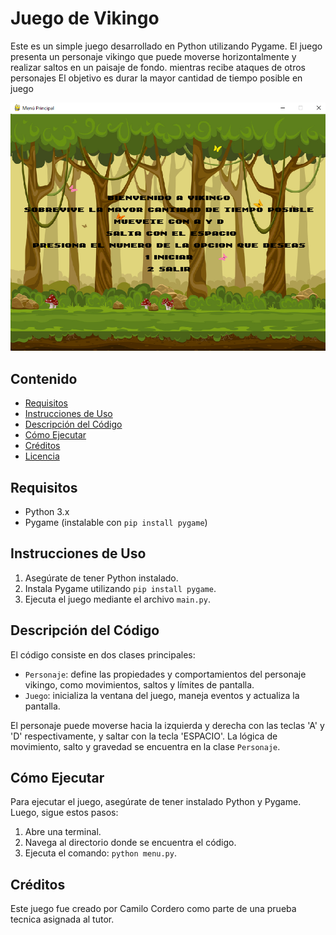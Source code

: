 # Juego de Vikingo

Este es un simple juego desarrollado en Python utilizando Pygame. El juego presenta un personaje vikingo que puede moverse horizontalmente y realizar saltos en un paisaje de fondo. mientras recibe ataques de otros personajes
El objetivo es durar la mayor cantidad de tiempo posible en juego

![Menú de Inicio](imagenes/menu.png)

## Contenido

- [Requisitos](#requisitos)
- [Instrucciones de Uso](#instrucciones-de-uso)
- [Descripción del Código](#descripción-del-código)
- [Cómo Ejecutar](#cómo-ejecutar)
- [Créditos](#créditos)
- [Licencia](#licencia)

## Requisitos

- Python 3.x
- Pygame (instalable con `pip install pygame`)

## Instrucciones de Uso

1. Asegúrate de tener Python instalado.
2. Instala Pygame utilizando `pip install pygame`.
3. Ejecuta el juego mediante el archivo `main.py`.

## Descripción del Código

El código consiste en dos clases principales:
- `Personaje`: define las propiedades y comportamientos del personaje vikingo, como movimientos, saltos y límites de pantalla.
- `Juego`: inicializa la ventana del juego, maneja eventos y actualiza la pantalla.

El personaje puede moverse hacia la izquierda y derecha con las teclas 'A' y 'D' respectivamente, y saltar con la tecla 'ESPACIO'. La lógica de movimiento, salto y gravedad se encuentra en la clase `Personaje`.

## Cómo Ejecutar

Para ejecutar el juego, asegúrate de tener instalado Python y Pygame. Luego, sigue estos pasos:

1. Abre una terminal.
2. Navega al directorio donde se encuentra el código.
3. Ejecuta el comando: `python menu.py`.

## Créditos

Este juego fue creado por Camilo Cordero como parte de una prueba tecnica asignada al tutor.
